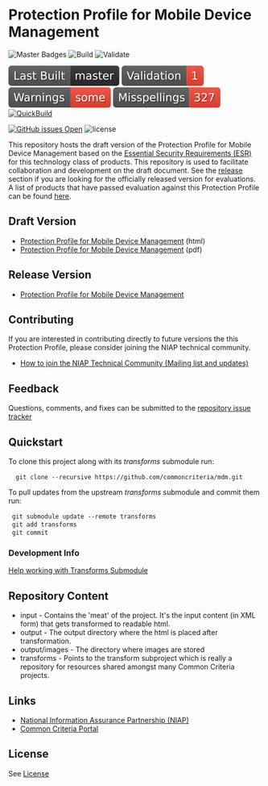 Protection Profile for Mobile Device Management 
===========
![Master Badges](https://img.shields.io/badge/Build-master-black.svg)
![Build](https://github.com/commoncriteria/mdm/workflows/Build/badge.svg)
![Validate](https://github.com/commoncriteria/mdm/workflows/Validate/badge.svg)

![Last QuickBuilt Branch](https://raw.githubusercontent.com/commoncriteria/mdm/gh-pages/build-branch-badge.svg)
[![Validation](https://raw.githubusercontent.com/commoncriteria/mdm/gh-pages/validation.svg)](https://github.com/commoncriteria/mdm/blob/gh-pages/ValidationReport.txt)
[![SanityChecks](https://raw.githubusercontent.com/commoncriteria/mdm/gh-pages/warnings.svg)](https://github.com/commoncriteria/mdm/blob/gh-pages/SanityChecksOutput.md)
[![SpellCheck](https://raw.githubusercontent.com/commoncriteria/mdm/gh-pages/spell-badge.svg)](https://github.com/commoncriteria/mdm/blob/gh-pages/SpellCheckReport.txt)
[![QuickBuild](https://github.com/commoncriteria/mdm/actions/workflows/quick_build.yml/badge.svg)](https://commoncriteria.github.io/mdm)



[![GitHub issues Open](https://img.shields.io/github/issues/commoncriteria/mdm.svg?maxAge=2592000)](https://github.com/commoncriteria/mdm/issues) 
![license](https://img.shields.io/badge/license-Unlicensed-blue.svg)


This repository hosts the draft version of the Protection Profile for Mobile Device Management based on the 
[Essential Security Requirements (ESR)](https://commoncriteria.github.io/pp/mdm/mdm-esr.html) for this technology class of 
products. This repository is used to facilitate collaboration and development on the draft document. 
See the [release](#Release-Version) section if you are looking for the officially released version for evaluations. 
A list of products that have passed evaluation against this Protection Profile can be found [here](https://www.niap-ccevs.org/Profile/Info.cfm?id=392).

## Draft Version

* [Protection Profile for Mobile Device Management](https://commoncriteria.github.io/pp/mdm/mdm-release.html) (html)
* [Protection Profile for Mobile Device Management](https://commoncriteria.github.io/pp/mdm/mdm-release.pdf) (pdf)

## Release Version
* [Protection Profile for Mobile Device Management](https://www.niap-ccevs.org/Profile/Info.cfm?PPID=428&id=428)

## Contributing

If you are interested in contributing directly to future versions the this Protection Profile, please consider joining the NIAP technical community.
* [How to join the NIAP Technical Community (Mailing list and updates)](https://www.niap-ccevs.org/NIAP_Evolution/tech_communities.cfm)

## Feedback

Questions, comments, and fixes can be submitted to the [repository issue tracker](https://github.com/commoncriteria/mdm/issues)

## Quickstart
To clone this project along with its _transforms_ submodule run:

````
  git clone --recursive https://github.com/commoncriteria/mdm.git
````
To pull updates from the upstream _transforms_ submodule and commit them run:
````
 git submodule update --remote transforms
 git add transforms
 git commit
````

### Development Info
[Help working with Transforms Submodule](https://github.com/commoncriteria/transforms/wiki/Working-with-Transforms-as-a-Submodule)

## Repository Content
* input - Contains the 'meat' of the project. It's the input content (in XML form) that gets transformed to readable html.
* output - The output directory where the html is placed after transformation.
* output/images - The directory where images are stored
* transforms - Points to the transform subproject which is really a repository for resources shared amongst many Common Criteria projects.

## Links 
* [National Information Assurance Partnership (NIAP)](https://www.niap-ccevs.org/)
* [Common Criteria Portal](https://www.commoncriteriaportal.org/)

## License
See [License](./LICENSE)

